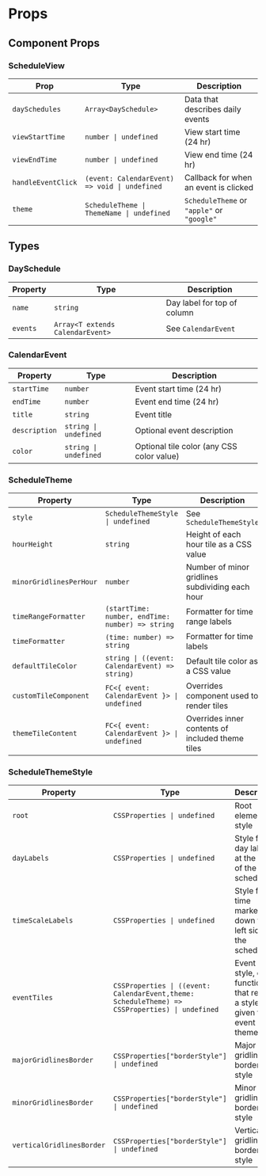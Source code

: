 # Props

## Component Props

### ScheduleView

| Prop               | Type                                          | Description                                |
| ------------------ | --------------------------------------------- | ------------------------------------------ |
| `daySchedules`     | `Array<DaySchedule>`                          | Data that describes daily events           |
| `viewStartTime`    | `number \| undefined`                         | View start time (24 hr)                    |
| `viewEndTime`      | `number \| undefined`                         | View end time (24 hr)                      |
| `handleEventClick` | `(event: CalendarEvent) => void \| undefined` | Callback for when an event is clicked      |
| `theme`            | `ScheduleTheme \| ThemeName \| undefined`     | `ScheduleTheme` or `"apple"` or `"google"` |

## Types

### DaySchedule

| Property | Type                             | Description                 |
| -------- | -------------------------------- | --------------------------- |
| `name`   | `string`                         | Day label for top of column |
| `events` | `Array<T extends CalendarEvent>` | See `CalendarEvent`         |

### CalendarEvent

| Property      | Type                  | Description                               |
| ------------- | --------------------- | ----------------------------------------- |
| `startTime`   | `number`              | Event start time (24 hr)                  |
| `endTime`     | `number`              | Event end time (24 hr)                    |
| `title`       | `string`              | Event title                               |
| `description` | `string \| undefined` | Optional event description                |
| `color`       | `string \| undefined` | Optional tile color (any CSS color value) |

### ScheduleTheme

| Property                | Type                                             | Description                                      |
| ----------------------- | ------------------------------------------------ | ------------------------------------------------ |
| `style`                 | `ScheduleThemeStyle \| undefined`                | See `ScheduleThemeStyle`                         |
| `hourHeight`            | `string`                                         | Height of each hour tile as a CSS value          |
| `minorGridlinesPerHour` | `number`                                         | Number of minor gridlines subdividing each hour  |
| `timeRangeFormatter`    | `(startTime: number, endTime: number) => string` | Formatter for time range labels                  |
| `timeFormatter`         | `(time: number) => string`                       | Formatter for time labels                        |
| `defaultTileColor`      | `string \| ((event: CalendarEvent) => string)`   | Default tile color as a CSS value                |
| `customTileComponent`   | `FC<{ event: CalendarEvent }> \| undefined`      | Overrides component used to render tiles         |
| `themeTileContent`      | `FC<{ event: CalendarEvent }> \| undefined`      | Overrides inner contents of included theme tiles |

### ScheduleThemeStyle

| Property                  | Type                                                                                           | Description                                                                    |
| ------------------------- | ---------------------------------------------------------------------------------------------- | ------------------------------------------------------------------------------ |
| `root`                    | `CSSProperties \| undefined`                                                                   | Root element style                                                             |
| `dayLabels`               | `CSSProperties \| undefined`                                                                   | Style for day labels at the top of the schedule                                |
| `timeScaleLabels`         | `CSSProperties \| undefined`                                                                   | Style for time markers down the left side of the schedule                      |
| `eventTiles`              | `CSSProperties \| ((event: CalendarEvent,theme: ScheduleTheme) => CSSProperties) \| undefined` | Event tile style, or a function that returns a style given the event and theme |
| `majorGridlinesBorder`    | `CSSProperties["borderStyle"] \| undefined`                                                    | Major gridline border style                                                    |
| `minorGridlinesBorder`    | `CSSProperties["borderStyle"] \| undefined`                                                    | Minor gridline border style                                                    |
| `verticalGridlinesBorder` | `CSSProperties["borderStyle"] \| undefined`                                                    | Vertical gridline border style                                                 |
